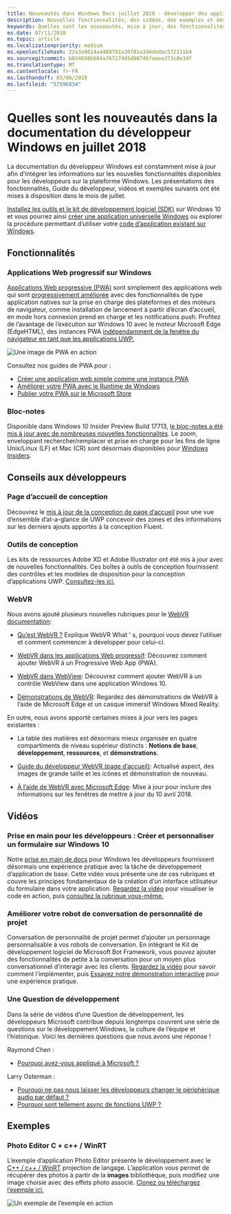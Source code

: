 ```yaml
---
title: Nouveautés dans Windows Docs juillet 2018 - développer des applications UWP
description: Nouvelles fonctionnalités, des vidéos, des exemples et des instructions destinées aux développeurs ont été ajoutés à la documentation pour développeurs Windows 10 pour juillet 2018.
keywords: Quelles sont les nouveautés, mise à jour, des fonctionnalités, des instructions destinées aux développeurs, Windows 10, juillet
ms.date: 07/11/2018
ms.topic: article
ms.localizationpriority: medium
ms.openlocfilehash: 22a3a9614a4488791a36f81a3d4dedac572111b4
ms.sourcegitcommit: b034650b684a767274d5d88746faeea373c8e34f
ms.translationtype: MT
ms.contentlocale: fr-FR
ms.lasthandoff: 03/06/2019
ms.locfileid: "57596834"
---
```

# <a name="whats-new-in-the-windows-developer-docs-in-july-2018"></a>Quelles sont les nouveautés dans la documentation du développeur Windows en juillet 2018

La documentation du développeur Windows est constamment mise à jour afin d'intégrer les informations sur les nouvelles fonctionnalités disponibles pour les développeurs sur la plateforme Windows. Les présentations des fonctionnalités, Guide du développeur, vidéos et exemples suivants ont été mises à disposition dans le mois de juillet.

[Installez les outils et le kit de développement logiciel (SDK)](https://go.microsoft.com/fwlink/?LinkId=821431) sur Windows 10 et vous pourrez ainsi [créer une application universelle Windows](../get-started/create-uwp-apps.md) ou explorer la procédure permettant d’utiliser votre [code d’application existant sur Windows](../porting/index.md).

## <a name="features"></a>Fonctionnalités

### <a name="progressive-web-apps-on-windows"></a>Applications Web progressif sur Windows

[Applications Web progressive (PWA)](https://developer.microsoft.com/windows/pwa) sont simplement des applications web qui sont [progressivement améliorée](https://wikipedia.org/wiki/Progressive_enhancement) avec des fonctionnalités de type application natives sur la prise en charge des plateformes et des moteurs de navigateur, comme installation de lancement à partir d’écran d’accueil, en mode hors connexion prend en charge et les notifications push. Profitez de l’avantage de l’exécution sur Windows 10 avec le moteur Microsoft Edge (EdgeHTML), des instances PWA [indépendamment de la fenêtre du navigateur en tant que les applications UWP.](https://docs.microsoft.com/microsoft-edge/progressive-web-apps/windows-features)

![Une image de PWA en action](images/progressive-web-apps.jpg)

Consultez nos guides de PWA pour :

* [Créer une application web simple comme une instance PWA](https://docs.microsoft.com/microsoft-edge/progressive-web-apps/get-started)
* [Améliorer votre PWA avec le Runtime de Windows](https://docs.microsoft.com/en-us/microsoft-edge/progressive-web-apps/windows-features)
* [Publier votre PWA sur le Microsoft Store](https://docs.microsoft.com/microsoft-edge/progressive-web-apps/microsoft-store)

### <a name="notepad"></a>Bloc-notes

Disponible dans Windows 10 Insider Preview Build 17713, [le bloc-notes a été mis à jour avec de nombreuses nouvelles fonctionnalités](https://aka.ms/ant-man). Le zoom, enveloppant rechercher/remplacer et prise en charge pour les fins de ligne Unix/Linux (LF) et Mac (CR) sont désormais disponibles pour [Windows Insiders](https://insider.windows.com/). 

## <a name="developer-guidance"></a>Conseils aux développeurs

### <a name="design-landing-page"></a>Page d’accueil de conception

Découvrez le [mis à jour de la conception de page d’accueil](https://developer.microsoft.com/windows/apps/design) pour une vue d’ensemble d’at-a-glance de UWP concevoir des zones et des informations sur les derniers ajouts apportés à la conception Fluent.

### <a name="design-toolkits"></a>Outils de conception

Les kits de ressources Adobe XD et Adobe Illustrator ont été mis à jour avec de nouvelles fonctionnalités. Ces boîtes à outils de conception fournissent des contrôles et les modèles de disposition pour la conception d’applications UWP. [Consultez-les ici.](../design/downloads/index.md)

### <a name="webvr"></a>WebVR

Nous avons ajouté plusieurs nouvelles rubriques pour le [WebVR documentation](https://docs.microsoft.com/microsoft-edge/webvr/
):

* [Qu’est WebVR ?](https://docs.microsoft.com/microsoft-edge/webvr/what-is-webvr
) Explique WebVR What ' s, pourquoi vous devez l’utiliser et comment commencer à développer pour celui-ci.

* [WebVR dans les applications Web progressif](https://docs.microsoft.com/microsoft-edge/webvr/webvr-in-pwas): Découvrez comment ajouter WebVR à un Progressive Web App (PWA).

* [WebVR dans WebView](https://docs.microsoft.com/microsoft-edge/webvr/webvr-in-webview): Découvrez comment ajouter WebVR à un contrôle WebView dans une application Windows 10.

* [Démonstrations de WebVR](https://docs.microsoft.com/microsoft-edge/webvr/demos): Regardez des démonstrations de WebVR à l’aide de Microsoft Edge et un casque immersif Windows Mixed Reality.

En outre, nous avons apporté certaines mises à jour vers les pages existantes :

* La table des matières est désormais mieux organisée en quatre compartiments de niveau supérieur distincts : **Notions de base**, **développement**, **ressources**, et **démonstrations**.

* [Guide du développeur WebVR (page d’accueil)](https://docs.microsoft.com/microsoft-edge/webvr/): Actualisé aspect, des images de grande taille et les icônes et démonstration de nouveau.

* [À l’aide de WebVR avec Microsoft Edge](https://docs.microsoft.com/microsoft-edge/webvr/webvr-with-edge): Mise à jour pour inclure des informations sur les fenêtres de mettre à jour du 10 avril 2018.

## <a name="videos"></a>Vidéos

### <a name="get-started-for-devs-create-and-customize-a-form-on-windows-10"></a>Prise en main pour les développeurs : Créer et personnaliser un formulaire sur Windows 10

Notre [prise en main de docs](../get-started/index.md) pour Windows les développeurs fournissent désormais une expérience pratique avec la tâche de développement d’application de base. Cette vidéo vous présente une de ces rubriques et couvre les principes fondamentaux de la création d’un interface utilisateur du formulaire dans votre application. [Regardez la vidéo](https://www.youtube.com/watch?v=AgngKzq4hKI&feature=youtu.be) pour visualiser le code en action, puis [consultez la rubrique vous-même.](https://aka.ms/CreateForms)

### <a name="enhance-your-bot-with-project-personality-chat"></a>Améliorer votre robot de conversation de personnalité de projet

Conversation de personnalité de projet permet d’ajouter un personnage personnalisable à vos robots de conversation. En intégrant le Kit de développement logiciel de Microsoft Bot Framework, vous pouvez ajouter des fonctionnalités de petite à la conversation pour un moyen plus conversationnel d’interagir avec les clients. [Regardez la vidéo](https://www.youtube.com/watch?v=5C_uD8g2QKg&feature=youtu.be) pour savoir comment l’implémenter, puis [Essayez notre démonstration interactive](https://aka.ms/PersonalityChat) pour une expérience pratique.

### <a name="one-dev-question"></a>Une Question de développement

Dans la série de vidéos d’une Question de développement, les développeurs Microsoft contribue depuis longtemps couvrent une série de questions sur le développement Windows, la culture de l’équipe et l’historique. Voici les dernières questions que nous avons une réponse !

Raymond Chen :

* [Pourquoi avez-vous appliqué à Microsoft ?](https://www.youtube.com/watch?v=oL8ymamkEMU&feature=youtu.be)

Larry Osterman :

* [Pourquoi ne pas nous laisser les développeurs changer le périphérique audio par défaut ?](https://www.youtube.com/watch?v=6aNUoVfbnmg&feature=youtu.be)
* [Pourquoi sont tellement async de fonctions UWP ?](https://www.youtube.com/watch?v=5M724QIy1Mk&feature=youtu.be)

## <a name="samples"></a>Exemples

### <a name="photo-editor-cwinrt"></a>Photo Editor C + c++ / WinRT

L’exemple d’application Photo Editor présente le développement avec le [C++ / c++ / WinRT](../cpp-and-winrt-apis/intro-to-using-cpp-with-winrt.md) projection de langage. L’application vous permet de récupérer des photos à partir de la **images** bibliothèque, puis modifiez une image choisie avec des effets photo associé. [Clonez ou téléchargez l’exemple ici.](https://github.com/Microsoft/Windows-appsample-photo-editor)

![Un exemple de l’exemple en action](images/photo-editor-banner.png)

